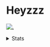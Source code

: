 # Heyzzz  

[![.](https://skillicons.dev/icons?i=js,java)](https://skillicons.dev)  

<details>
<summary>Stats</summary
<!--START_SECTION:waka-->

```txt
TypeScript   7 hrs 39 mins   ███████████████████▓░░░░░   78.38 %
CSS          1 hr 56 mins    █████░░░░░░░░░░░░░░░░░░░░   19.89 %
Other        9 mins          ▒░░░░░░░░░░░░░░░░░░░░░░░░   01.67 %
Text         0 secs          ░░░░░░░░░░░░░░░░░░░░░░░░░   00.06 %
```

<!--END_SECTION:waka-->
</details>
